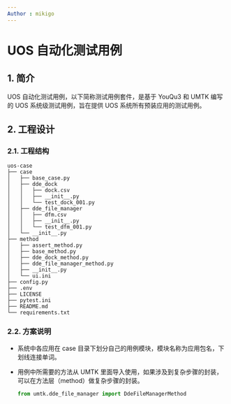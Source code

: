 ```yaml
---
Author : mikigo
---
```


# UOS 自动化测试用例

## 1. 简介

UOS 自动化测试用例，以下简称测试用例套件，是基于 YouQu3 和 UMTK 编写的 UOS 系统级测试用例，旨在提供 UOS 系统所有预装应用的测试用例。

## 2. 工程设计

### 2.1. 工程结构

```shell
uos-case
├── case 
│   ├── base_case.py
│   ├── dde_dock
│   │   ├── dock.csv
│   │   ├── __init__.py
│   │   └── test_dock_001.py
│   ├── dde_file_manager
│   │   ├── dfm.csv
│   │   ├── __init__.py
│   │   └── test_dfm_001.py
│   └── __init__.py
├── method
│   ├── assert_method.py
│   ├── base_method.py
│   ├── dde_dock_method.py
│   ├── dde_file_manager_method.py
│   ├── __init__.py
│   └── ui.ini
├── config.py
├── .env
├── LICENSE
├── pytest.ini
├── README.md
└── requirements.txt
```

### 2.2. 方案说明

- 系统中各应用在 case 目录下划分自己的用例模块，模块名称为应用包名，下划线连接单词。

- 用例中所需要的方法从 UMTK 里面导入使用，如果涉及到复杂步骤的封装，可以在方法层（method）做复杂步骤的封装。

  ```python
  from umtk.dde_file_manager import DdeFileManagerMethod
  ```

